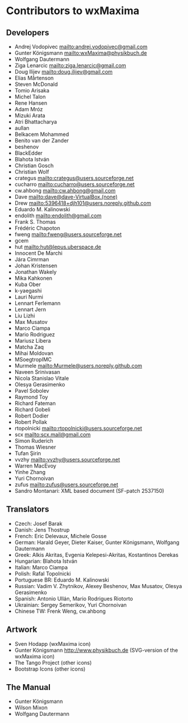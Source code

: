 # Contributors to wxMaxima

## Developers

-   Andrej Vodopivec <mailto:andrej.vodopivec@gmail.com>
-   Gunter Königsmann <mailto:wxMaxima@physikbuch.de>
-   Wolfgang Dautermann
-   Ziga Lenarcic <mailto:ziga.lenarcic@gmail.com>
-   Doug Ilijev <mailto:doug.ilijev@gmail.com>
-   Elias Mårtenson
-   Steven McDonald
-   Tomio Arisaka
-   Michel Talon
-   Rene Hansen
-   Adam Mróz
-   Mizuki Arata
-   Atri Bhattacharya
-   aullan
-   Belkacem Mohammed
-   Benito van der Zander
-   beshenov
-   BlackEdder
-   Blahota István
-   Christian Gosch
-   Christian Wolf
-   crategus <mailto:crategus@users.sourceforge.net>
-   cucharro <mailto:cucharro@users.sourceforge.net>
-   cw.ahbong <mailto:cw.ahbong@gmail.com>
-   Dave <mailto:dave@dave-VirtualBox.(none)>
-   Drew <mailto:5396418+djh101@users.noreply.github.com>
-   Eduardo M. Kalinowski
-   endolith <mailto:endolith@gmail.com>
-   Frank S. Thomas
-   Frédéric Chapoton
-   fweng <mailto:fweng@users.sourceforge.net>
-   gcem
-   hut <mailto:hut@lepus.uberspace.de>
-   Innocent De Marchi
-   Jára Cimrman
-   Johan Kristensen
-   Jonathan Wakely
-   Mika Kahkonen
-   Kuba Ober
-   k-yaegashi
-   Lauri Nurmi
-   Lennart Ferlemann
-   Lennart Jern
-   Liu Lizhi
-   Max Musatov
-   Marco Ciampa
-   Mario Rodriguez
-   Mariusz Libera
-   Matcha Zaq
-   Mihai Moldovan
-   MSoegtropIMC
-   Murmele <mailto:Murmele@users.noreply.github.com>
-   Naveen Srinivasan
-   Nicola Stanislao Vitale
-   Olesya Gerasimenko
-   Pavel Sobolev
-   Raymond Toy
-   Richard Fateman
-   Richard Gobeli
-   Robert Dodier
-   Robert Pollak
-   rtopolnicki <mailto:rtopolnicki@users.sourceforge.net>
-   scx <mailto:scx.mail@gmail.com>
-   Simon Ruderich
-   Thomas Wiesner
-   Tufan Şirin
-   vvzhy <mailto:vvzhy@users.sourceforge.net>
-   Warren MacEvoy
-   Yinhe Zhang
-   Yuri Chornoivan
-   zufus <mailto:zufus@users.sourceforge.net>
-   Sandro Montanari: XML based document (SF-patch 2537150)

## Translators

-   Czech: Josef Barak
-   Danish: Jens Thostrup
-   French: Eric Delevaux, Michele Gosse
-   German: Harald Geyer, Dieter Kaiser, Gunter Königsmann, Wolfgang Dautermann
-   Greek: Alkis Akritas, Evgenia Kelepesi-Akritas, Kostantinos Derekas
-   Hungarian: Blahota István
-   Italian: Marco Ciampa
-   Polish: Rafal Topolnicki
-   Portuguese BR: Eduardo M. Kalinowski
-   Russian: Vadim V. Zhytnikov, Alexey Beshenov, Max Musatov, Olesya Gerasimenko
-   Spanish: Antonio Ullán, Mario Rodrigues Riotorto
-   Ukrainian: Sergey Semerikov, Yuri Chornoivan
-   Chinese TW: Frenk Weng, cw.ahbong

## Artwork

-   Sven Hodapp (wxMaxima icon)
-   Gunter Königsmann <http://www.physikbuch.de> (SVG-version of the wxMaxima icon)
-   The Tango Project (other icons)
-   Bootstrap Icons (other icons)

## The Manual

-   Gunter Königsmann
-   Wilson Mixon
-   Wolfgang Dautermann
